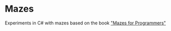 # Mazes

Experiments in C# with mazes based on the book ["Mazes for Programmers"](https://amzn.eu/d/2jNm4di)
